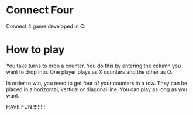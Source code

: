# Connect Four

Connect 4 game developed in C.

# How to play

You take turns to drop a counter. You do this by entering the column you want to drop into. One player plays as X counters and the other as O.

In order to win, you need to get four of your counters in a row. They can be placed in a horizontal, vertical or diagonal line. You can play as long as you want. 

HAVE FUN !!!!!!!!

